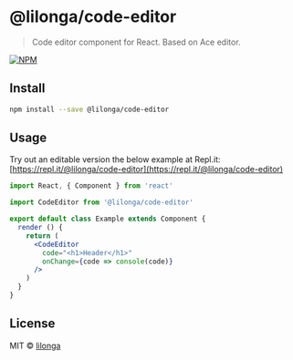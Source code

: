 # @lilonga/code-editor

> Code editor component for React. Based on Ace editor.

[![NPM](https://img.shields.io/npm/v/@lilonga/code-editor.svg)](https://www.npmjs.com/package/@lilonga/code-editor)

## Install

```bash
npm install --save @lilonga/code-editor
```

## Usage
Try out an editable version the below example at Repl.it: [https://repl.it/@lilonga/code-editor](https://repl.it/@lilonga/code-editor)

```jsx
import React, { Component } from 'react'

import CodeEditor from '@lilonga/code-editor'

export default class Example extends Component {
  render () {
    return (
      <CodeEditor 
        code="<h1>Header</h1>" 
        onChange={code => console(code)}
      />
    )
  }
}
```

## License

MIT © [lilonga](https://github.com/lilonga)
